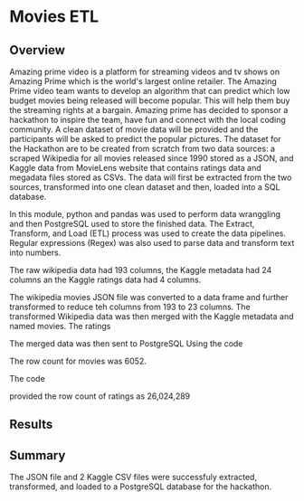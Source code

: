 # Movies ETL
## Overview 

Amazing prime video is a platform for streaming videos and tv shows on Amazing Prime which is the world's largest online retailer. The Amazing Prime video team wants to develop an algorithm that can predict which low budget movies being released will become popular. This will help them buy the streaming rights at a bargain.
Amazing prime has decided to sponsor a hackathon to inspire the team, have fun and connect with the local coding community. A clean dataset of movie data will be provided and the participants will be asked to predict the popular pictures. The dataset for the Hackathon are to be created from scratch from two data sources: a scraped Wikipedia for all movies released since 1990 stored as a JSON, and Kaggle data from MovieLens website that contains ratings data and megadata files stored as CSVs. 
The data will first be extracted from the two sources, transformed into one clean dataset and then, loaded into a SQL database.

In this module, python and pandas was used to perform data wranggling and then PostgreSQL used to store the finished data. The Extract, Transform, and Load (ETL)  process was used to create the data pipelines. Regular expressions (Regex) was also used to parse data and transform text into numbers.

The raw wikipedia data had 193 columns, the Kaggle metadata had 24 columns an the Kaggle ratings data had 4 columns.

The wikipedia movies JSON file was converted to a data frame and further transformed to reduce teh columns from 193 to 23 columns. The transformed Wikipedia data was then merged with the Kaggle metadata and named movies. The ratings 

The merged data was then sent to PostgreSQL 
Using the code 

The row count for movies was 6052.

The code 

provided the row count of ratings as 26,024,289

## Results 


## Summary 
The JSON file and 2 Kaggle CSV files were successfuly extracted, transformed, and loaded to a PostgreSQL database for the hackathon. 
